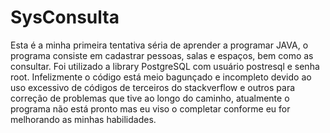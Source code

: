 # SysConsulta

Esta é a minha primeira tentativa séria de aprender a programar JAVA, o programa consiste em cadastrar pessoas, salas e espaços, bem como as consultar.
Foi utilizado a library PostgreSQL com usuário postresql e senha root.
Infelizmente o código está meio bagunçado e incompleto devido ao uso excessivo de códigos de terceiros do stackverflow e outros para correção
de problemas que tive ao longo do caminho,  atualmente o programa não está pronto mas eu viso o completar conforme eu for melhorando as minhas habilidades.

